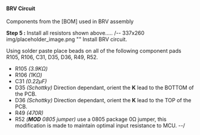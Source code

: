 #### BRV Circuit
Components from the [BOM] used in BRV assembly

**Step 5 :** Install all resistors shown above.....
/-- 337x260 img/placeholder_image.png "" Install BRV circuit.

Using solder paste place beads on all of the following component pads R105, R106, C31, D35, D36, R49, R52.

- R105	*(3.9K&ohm;)* 
- R106	*(1K&ohm;)*	
- C31	*(0.22µF)* 
- D35	*(Schottky)* Direction dependant, orient the **K** lead to the BOTTOM of the PCB.
- D36	*(Schottky)* Direction dependant, orient the **K** lead to the TOP of the PCB.
- R49	*(470R)*
- R52	*(**MOD** 0805 jumper)* use a 0805 package 0&ohm; jumper, this modification is made to maintain optimal input resistance to MCU.
--/

